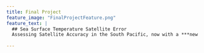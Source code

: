 ```yaml
---
title: Final Project
feature_image: "FinalProjectFeature.png"
feature_text: |
  ## Sea Surface Temperature Satellite Error
  Assessing Satellite Accuracy in the South Pacific, now with a ***new and improved map***
  
---
```

